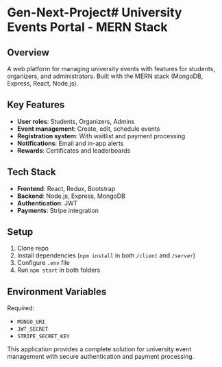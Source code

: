 # Gen-Next-Project# University Events Portal - MERN Stack

## Overview
A web platform for managing university events with features for students, organizers, and administrators. Built with the MERN stack (MongoDB, Express, React, Node.js).

## Key Features
- **User roles**: Students, Organizers, Admins
- **Event management**: Create, edit, schedule events
- **Registration system**: With waitlist and payment processing
- **Notifications**: Email and in-app alerts
- **Rewards**: Certificates and leaderboards

## Tech Stack
- **Frontend**: React, Redux, Bootstrap
- **Backend**: Node.js, Express, MongoDB
- **Authentication**: JWT
- **Payments**: Stripe integration

## Setup
1. Clone repo
2. Install dependencies (`npm install` in both `/client` and `/server`)
3. Configure `.env` file
4. Run `npm start` in both folders

## Environment Variables
Required:
- `MONGO_URI`
- `JWT_SECRET`
- `STRIPE_SECRET_KEY`

This application provides a complete solution for university event management with secure authentication and payment processing.
